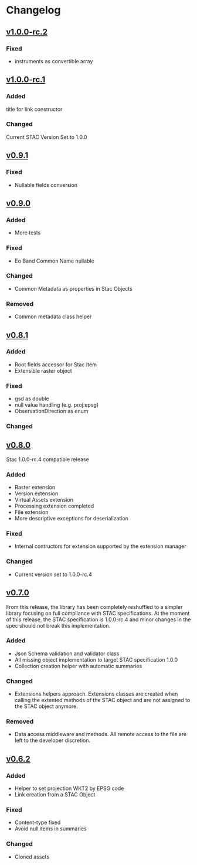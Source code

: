 # Changelog

## [v1.0.0-rc.2]

### Fixed

- instruments as convertible array

## [v1.0.0-rc.1]

### Added

title for link constructor

### Changed

Current STAC Version Set to 1.0.0

## [v0.9.1]

### Fixed

- Nullable fields conversion

## [v0.9.0]

### Added

- More tests

### Fixed

- Eo Band Common Name nullable

### Changed

- Common Metadata as properties in Stac Objects

### Removed

- Common metadata class helper

## [v0.8.1]

### Added

- Root fields accessor for Stac Item
- Extensible raster object

### Fixed

- gsd as double
- null value handling (e.g. proj:epsg)
- ObservationDirection as enum

### Changed

## [v0.8.0]

Stac 1.0.0-rc.4 compatible release

### Added

- Raster extension
- Version extension
- Virtual Assets extension
- Processing extension completed
- File extension
- More descriptive exceptions for deserialization

### Fixed

- Internal contructors for extension supported by the extension manager

### Changed

- Current version set to 1.0.0-rc.4

## [v0.7.0]

From this release, the library has been completely reshuffled to a simpler library focusing on full compliance with STAC specifications.
At the moment of this release, the STAC specification is 1.0.0-rc.4 and minor changes in the spec should not break this implementation.

### Added

- Json Schema validation and validator class
- All missing object implementation to target STAC specification 1.0.0
- Collection creation helper with automatic summaries

### Changed

- Extensions helpers approach. Extensions classes are created when calling the extented methods of the STAC object and are not assigned to the STAC object anymore.

### Removed

- Data access middleware and methods. All remote access to the file are left to the developer discretion.

## [v0.6.2]

### Added

- Helper to set projection WKT2 by EPSG code
- Link creation from a STAC Object

### Fixed

- Content-type fixed
- Avoid null items in summaries

### Changed

- Cloned assets

[Unreleased]: <https://github.com/Terradue/DotnetStac/compare/v1.0.0-rc.2...HEAD>
[v1.0.0-rc.2]: <https://github.com/Terradue/DotnetStac/tree/v1.0.0-rc.2>
[v1.0.0-rc.1]: <https://github.com/Terradue/DotnetStac/tree/v1.0.0-rc.1>
[v0.9.1]: <https://github.com/Terradue/DotnetStac/tree/0.9.1>
[v0.9.0]: <https://github.com/Terradue/DotnetStac/tree/0.9.0>
[v0.8.1]: <https://github.com/Terradue/DotnetStac/tree/0.8.1>
[v0.8.0]: <https://github.com/Terradue/DotnetStac/tree/0.8.0>
[v0.7.0]: <https://github.com/Terradue/DotnetStac/tree/0.7.0>
[v0.6.2]: <https://github.com/Terradue/DotnetStac/tree/0.6.2>